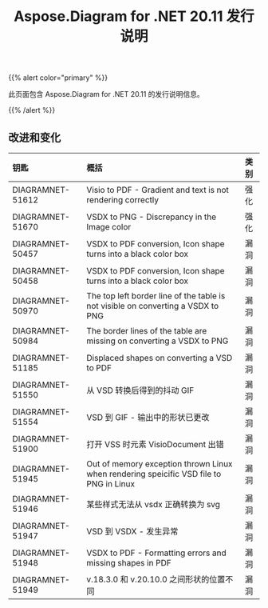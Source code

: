 ﻿---
title: Aspose.Diagram for .NET 20.11 发行说明
type: docs
weight: 9
url: /zh/net/aspose-diagram-for-net-20-11-release-notes/
---
{{% alert color="primary" %}}

此页面包含 Aspose.Diagram for .NET 20.11 的发行说明信息。

{{% /alert %}}
## **改进和变化**  ##

|**钥匙**|**概括**|**类别**|
|:- |:- |:- |
|DIAGRAMNET-51612|Visio to PDF - Gradient and text is not rendering correctly|强化|
|DIAGRAMNET-51670|VSDX to PNG - Discrepancy in the Image color|强化|
|DIAGRAMNET-50457|VSDX to PDF conversion, Icon shape turns into a black color box|漏洞|
|DIAGRAMNET-50458|VSDX to PDF conversion, Icon shape turns into a black color box|漏洞|
|DIAGRAMNET-50970|The top left border line of the table is not visible on converting a VSDX to PNG|漏洞|
|DIAGRAMNET-50984|The border lines of the table are missing on converting a VSDX to PNG|漏洞|
|DIAGRAMNET-51185|Displaced shapes on converting a VSD to PDF|漏洞|
|DIAGRAMNET-51550|从 VSD 转换后得到的抖动 GIF|漏洞|
|DIAGRAMNET-51554|VSD 到 GIF - 输出中的形状已更改|漏洞|
|DIAGRAMNET-51900|打开 VSS 时元素 VisioDocument 出错|漏洞|
|DIAGRAMNET-51945|Out of memory exception thrown Linux when rendering speicific VSD file to PNG in Linux|漏洞|
|DIAGRAMNET-51946|某些样式无法从 vsdx 正确转换为 svg|漏洞|
|DIAGRAMNET-51947|VSD 到 VSDX - 发生异常|漏洞|
|DIAGRAMNET-51948|VSDX to PDF - Formatting errors and missing shapes in PDF|漏洞|
|DIAGRAMNET-51949|v.18.3.0 和 v.20.10.0 之间形状的位置不同|漏洞|



